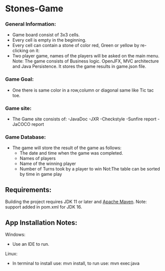 # Stones-Game

### General Information:
- Game board consist of 3x3 cells.
- Every cell is empty in the beginning.
- Every cell can contain a stone of color red, Green or yellow by re-clicking on it:
- Two player game, names of the players will be asked on the main menu.
Note: The game consists of Business logic. OpenJFX, MVC architecture and Java Persistence. It stores the game results in game.json file.
    
### Game Goal:
- One there is same color in a row,column or diagonal same like Tic tac toe.

### Game site:
- The Game site consists of:
	-JavaDoc
	-JXR
	-Checkstyle
	-Sunfire report
	-JaCOCO report


### Game Database:
- The game will store the result of the game as follows:
	- The date and time when the game was completed.
	- Names of players
	- Name of the winning player
	- Number of Turns took by a player to win
Not:The table can be sorted by time in game play

## Requirements:

Building the project requires JDK 11 or later and [Apache Maven](https://maven.apache.org/).
Note: support added in pom.xml for JDK 16.

## App Installation Notes:
Windows:
- Use an IDE to run.

Linux:
- In terminal to install use: mvn install, to run use: mvn exec:java
